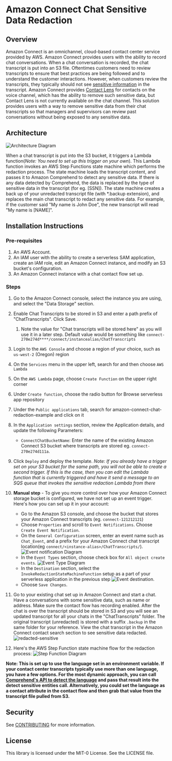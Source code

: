 # Amazon Connect Chat Sensitive Data Redaction

## Overview

Amazon Connect is an omnichannel, cloud-based contact center service provided by AWS. Amazon Connect provides users with the ability to record chat conversations. When a chat conversation is recorded, the chat transcript is put into an S3 file. Oftentimes customers need to review transcripts to ensure that best practices are being followed and to understand the customer interactions. However, when customers review the transcripts, they typically should not see [sensitive information](https://docs.aws.amazon.com/comprehend/latest/dg/how-pii.html) in the transcript. Amazon Connect provides [Contact Lens](https://docs.aws.amazon.com/connect/latest/adminguide/sensitive-data-redaction.html) for contacts on the voice channel, which has the ability to remove such sensitive data, but Contact Lens is not currently available on the chat channel. This solution provides users with a way to remove sensitive data from their chat transcripts so that managers and supervisors can review past conversations without being exposed to any sensitive data.

## Architecture

![Architecture Diagram](images/chat_redaction_process.png)


When a chat transcript is put into the S3 bucket, it triggers a Lambda function(_Note: You need to set up this trigger on your own_). This Lambda function invokes an AWS Step Functions state machine which performs the redaction process. The state machine loads the transcript content, and passes it to Amazon Comprehend to detect any sensitive data. If there is any data detected by Comprehend, the data is replaced by the type of sensitive data in the transcript (for eg. [SSN]). The state machine creates a back up of your unredacted transcript file (with *.backup extension), and replaces the main chat transcript to redact any sensitive data. For example, if the customer said "My name is John Doe", the new transcript will read "My name is [NAME]".

## Installation Instructions

### Pre-requisites

1. An AWS Account.
1. An IAM user with the ability to create a serverless SAM application, create an IAM role, edit an Amazon Connect instance, and modify an S3 bucket's configuration.
1. An Amazon Connect instance with a chat contact flow set up.

### Steps

1. Go to the Amazon Connect console, select the instance you are using, and select the "Data Storage" section.
1. Enable Chat Transcripts to be stored in S3 and enter a path prefix of "ChatTranscripts". Click Save.
    1. Note the value for "Chat transcripts will be stored here" as you will use it in a later step. Default value would be something like `connect-270e274d****/connect/instancealias/ChatTranscripts`
1. Login to the `AWS Console` and choose a region of your choice, such as `us-west-2` (Oregon) region
1. On the `Services` menu in the upper left, search for and then choose `AWS Lambda`
1. On the `AWS Lambda` page, choose `Create Function` on the upper right corner
1. Under `Create function`, choose the radio button for Browse serverless app repository
1. Under the `Public applications` tab, search for amazon-connect-chat-redaction-example and click on it
1. In the `Application settings` section, review the Application details, and update the following Parameters:
    * `ConnectChatBucketName`: Enter the name of the existing Amazon Connect S3 bucket where transcripts are stored eg. `connect-270e274d111a`.
1. Click `Deploy` and deploy the template.
    *Note: If you already have a trigger set on your S3 bucket for the same path, you will not be able to create a second trigger. If this is the case, then you can edit the Lambda function that is currently triggered and have it send a message to an SQS queue that invokes the sensitive redaction Lambda from there*

1. **Manual step** - To give you more control over how your Amazon Connect storage bucket is configured, we have not set up an event trigger. Here's how you can set up it in your account:
    * Go to the Amazon S3 console, and choose the bucket that stores your Amazon Connect transcripts (eg. `connect-121212121`)
    * Choose `Properties` and scroll to `Event Notifications`. Choose `Create Event Notification`.
    * On the `General Configuration` screen, enter an event name such as `Chat_Event`, and a prefix for your Amazon Connect chat transcript location(eg `connect/<instance-alias>/ChatTranscripts/`).
    ![Event notification Diagram](images/event_notif_general.png)
    * In the `Event Types` section, choose check box for `All object create events`.
    ![Event Type Diagram](images/event_types.png)
    * In the `Destination` section, select the `InvokeRedactionStateMachineFunction` setup as a part of your serverless application in the previous step
    ![Event destination](images/event_destination.png).
    * Choose `Save Changes`.
1. Go to your existing chat set up in Amazon Connect and start a chat. Have a conversations with some sensitive data, such as name or address. Make sure the contact flow has recording enabled. After the chat is over the transcript should be stored in S3 and you will see an updated transcript for all your chats in the "ChatTranscripts" folder. The original transcript (unredacted) is stored with a suffix `.backup` in the same folder for your reference. View the chat transcript in the Amazon Connect contact search section to see sensitive data redacted.
![redacted-sensitive](images/redacted-sensitive.png)

1. Here's the AWS Step Function state machine flow for the redaction process:
![Step Function Diagram](images/step_function_flow.png)

**Note: This is set up to use the language set in an environment variable. If your contact center transcripts typically use more than one language, you have a few options. For the most dynamic approach, you can call [Comprehend's API to detect the language](https://docs.aws.amazon.com/comprehend/latest/dg/how-languages.html) and pass that result into the detect sensitive entities call. Alternatively, you could set the language as a contact attribute in the contact flow and then grab that value from the transcript file pulled from S3.**

## Security

See [CONTRIBUTING](CONTRIBUTING.md#security-issue-notifications) for more information.

## License

This library is licensed under the MIT-0 License. See the LICENSE file.

